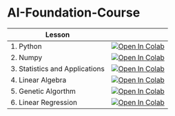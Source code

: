 # AI-Foundation-Course
| Lesson|| 
| -------------------------------------------- | -------------------------------------------- | 
| 1. Python|	<a href="#"><img class="notebook-badge-image" src="https://colab.research.google.com/assets/colab-badge.svg" alt="Open In Colab"></a>|
| 2. Numpy|	<a href="#"><img class="notebook-badge-image" src="https://colab.research.google.com/assets/colab-badge.svg" alt="Open In Colab"></a>|
| 3. Statistics and Applications|	<a href="#"><img class="notebook-badge-image" src="https://colab.research.google.com/assets/colab-badge.svg" alt="Open In Colab"></a>|
| 4. Linear Algebra|	<a href="#"><img class="notebook-badge-image" src="https://colab.research.google.com/assets/colab-badge.svg" alt="Open In Colab"></a>|
| 5. Genetic Algorthm|	<a href="https://colab.research.google.com/drive/1Q536yafbAtF3uZ2-PMVNcdVjkcO9Pcx3#scrollTo=WvStrh7KM9aj"><img class="notebook-badge-image" src="https://colab.research.google.com/assets/colab-badge.svg" alt="Open In Colab"></a>
| 6. Linear Regression|	<a href="https://colab.research.google.com/drive/1KpB1iJIfQ_AKFXWx8Xr_Z91AG9dtWQG3#scrollTo=V590eBtboXcy"><img class="notebook-badge-image" src="https://colab.research.google.com/assets/colab-badge.svg" alt="Open In Colab"></a>|
